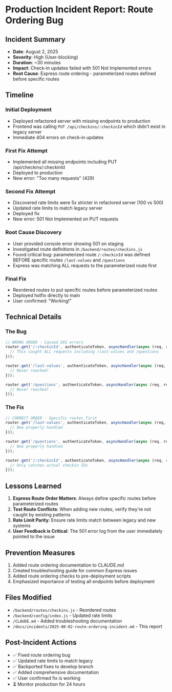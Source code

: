 # Production Incident Report: Route Ordering Bug

## Incident Summary
- **Date**: August 2, 2025
- **Severity**: High (User-blocking)
- **Duration**: ~30 minutes
- **Impact**: Check-in updates failed with 501 Not Implemented errors
- **Root Cause**: Express route ordering - parameterized routes defined before specific routes

## Timeline

### Initial Deployment
- Deployed refactored server with missing endpoints to production
- Frontend was calling `PUT /api/checkins/:checkinId` which didn't exist in legacy server
- Immediate 404 errors on check-in updates

### First Fix Attempt
- Implemented all missing endpoints including PUT /api/checkins/:checkinId
- Deployed to production
- New error: "Too many requests" (429)

### Second Fix Attempt  
- Discovered rate limits were 5x stricter in refactored server (100 vs 500)
- Updated rate limits to match legacy server
- Deployed fix
- New error: 501 Not Implemented on PUT requests

### Root Cause Discovery
- User provided console error showing 501 on staging
- Investigated route definitions in `/backend/routes/checkins.js`
- Found critical bug: parameterized route `/:checkinId` was defined BEFORE specific routes `/last-values` and `/questions`
- Express was matching ALL requests to the parameterized route first

### Final Fix
- Reordered routes to put specific routes before parameterized routes
- Deployed hotfix directly to main
- User confirmed: "Working!"

## Technical Details

### The Bug
```javascript
// WRONG ORDER - Caused 501 errors
router.get('/:checkinId', authenticateToken, asyncHandler(async (req, res) => {
  // This caught ALL requests including /last-values and /questions
}));

router.get('/last-values', authenticateToken, asyncHandler(async (req, res) => {
  // Never reached!
}));

router.get('/questions', authenticateToken, asyncHandler(async (req, res) => {
  // Never reached!
}));
```

### The Fix
```javascript
// CORRECT ORDER - Specific routes first
router.get('/last-values', authenticateToken, asyncHandler(async (req, res) => {
  // Now properly handled
}));

router.get('/questions', authenticateToken, asyncHandler(async (req, res) => {
  // Now properly handled
}));

router.get('/:checkinId', authenticateToken, asyncHandler(async (req, res) => {
  // Only catches actual checkin IDs
}));
```

## Lessons Learned

1. **Express Route Order Matters**: Always define specific routes before parameterized routes
2. **Test Route Conflicts**: When adding new routes, verify they're not caught by existing patterns
3. **Rate Limit Parity**: Ensure rate limits match between legacy and new systems
4. **User Feedback is Critical**: The 501 error log from the user immediately pointed to the issue

## Prevention Measures

1. Added route ordering documentation to CLAUDE.md
2. Created troubleshooting guide for common Express issues
3. Added route ordering checks to pre-deployment scripts
4. Emphasized importance of testing all endpoints before deployment

## Files Modified
- `/backend/routes/checkins.js` - Reordered routes
- `/backend/config/index.js` - Updated rate limits
- `/CLAUDE.md` - Added troubleshooting documentation
- `/docs/incidents/2025-08-02-route-ordering-incident.md` - This report

## Post-Incident Actions
- ✅ Fixed route ordering bug
- ✅ Updated rate limits to match legacy
- ✅ Backported fixes to develop branch
- ✅ Added comprehensive documentation
- ✅ User confirmed fix is working
- ⏳ Monitor production for 24 hours